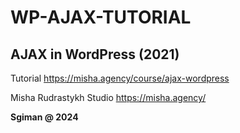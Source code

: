 # WP-AJAX-TUTORIAL 
 
## AJAX in WordPress (2021)

Tutorial
https://misha.agency/course/ajax-wordpress

Misha Rudrastykh Studio
https://misha.agency/



**Sgiman @ 2024**
